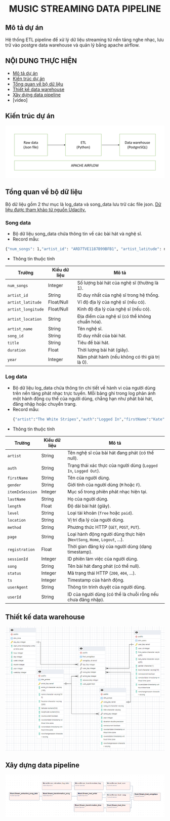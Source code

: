 <div align="center">
  <h1>MUSIC STREAMING DATA PIPELINE</h1>
</div>

## Mô tả dự án
Hệ thống ETL pipeline để xử lý dữ liệu streaming từ nền tảng nghe nhạc, lưu trữ vào postgre data warehouse và quản lý bằng apache airflow.
## NỘI DUNG THỰC HIỆN
- [Mô tả dự án](#Mô-tả-dự-án)
- [Kiến trúc dự án](#Kiến-trúc-dự-án)
- [Tổng quan về bộ dữ liệu](#tổng-quan-về-bộ-dữ-liệu)
- [Thiết kế data warehouse](#Thiết-kế-data-warehouse)
- [Xây dựng data pipeline](#Xây-dựng-data-pipeline)
- [video]
## Kiến trúc dự án
![pipeline](./data/image/pipe.PNG)
## Tổng quan về bộ dữ liệu
Bộ dữ liệu gồm 2 thư mục là log_data và song_data lưu trữ các file json. [Dữ liệu được tham khảo từ nguồn Udacity.](https://github.com/san089/Udacity-Data-Engineering-Projects)</br>
### Song data
- Bộ dữ liệu song_data chứa thông tin về các bài hát và nghệ sĩ. </br>
- Record mẫu:
```bash
{"num_songs": 1,"artist_id": "ARD7TVE1187B99BFB1", "artist_latitude": null,"artist_longitude": null,"artist_location": "California - LA","artist_name": "Casual","song_id": "SOMZWCG12A8C13C480", "title": "I Didn't Mean To", "duration": 218.93179, "year": 0}
```
- Thông tin thuộc tính

| Trường             | Kiểu dữ liệu  | Mô tả |
|--------------------|--------------|------------------------------------------------|
| `num_songs`       | Integer      | Số lượng bài hát của nghệ sĩ (thường là 1). |
| `artist_id`       | String       | ID duy nhất của nghệ sĩ trong hệ thống. |
| `artist_latitude` | Float/Null   | Vĩ độ địa lý của nghệ sĩ (nếu có). |
| `artist_longitude`| Float/Null   | Kinh độ địa lý của nghệ sĩ (nếu có). |
| `artist_location` | String       | Địa điểm của nghệ sĩ (có thể không chuẩn hóa). |
| `artist_name`     | String       | Tên nghệ sĩ. |
| `song_id`         | String       | ID duy nhất của bài hát. |
| `title`           | String       | Tiêu đề bài hát. |
| `duration`        | Float        | Thời lượng bài hát (giây). |
| `year`            | Integer      | Năm phát hành (nếu không có thì giá trị là 0). |

### Log data
- Bộ dữ liệu log_data chứa thông tin chi tiết về hành vi của người dùng trên nền tảng phát nhạc trực tuyến. Mỗi bảng ghi trong log phản ánh một hành động cụ thể của người dùng, chẳng hạn như phát bài hát, đăng nhập hoặc chuyển trang.
- Record mẫu:
  ``` bash
  {"artist":"The White Stripes","auth":"Logged In","firstName":"Kate","gender":"F","itemInSession":89,"lastName":"Harrell","length":241.8673,"level":"paid","location":"Lansing-East Lansing, MI","method":"PUT","page":"NextSong","registration":1540472624796.0,"sessionId":293,"song":"My Doorbell (Album Version)","status":200,"ts":1541549126796,"userAgent":"\"Mozilla\/5.0 (X11; Linux x86_64) AppleWebKit\/537.36 (KHTML, like Gecko) Chrome\/37.0.2062.94 Safari\/537.36\"","userId":"97"}
  ```
- Thông tin thuộc tính

| Trường          | Kiểu dữ liệu  | Mô tả |
|----------------|--------------|------------------------------------------------|
| `artist`       | String       | Tên nghệ sĩ của bài hát đang phát (có thể null). |
| `auth`         | String       | Trạng thái xác thực của người dùng (`Logged In`, `Logged Out`). |
| `firstName`    | String       | Tên của người dùng. |
| `gender`       | String       | Giới tính của người dùng (`M` hoặc `F`). |
| `itemInSession`| Integer      | Mục số trong phiên phát nhạc hiện tại. |
| `lastName`     | String       | Họ của người dùng. |
| `length`       | Float        | Độ dài bài hát (giây). |
| `level`        | String       | Loại tài khoản (`free` hoặc `paid`). |
| `location`     | String       | Vị trí địa lý của người dùng. |
| `method`       | String       | Phương thức HTTP (`GET`, `POST`, `PUT`). |
| `page`         | String       | Loại hành động người dùng thực hiện (`NextSong`, `Home`, `Logout`, ...). |
| `registration` | Float        | Thời gian đăng ký của người dùng (dạng timestamp). |
| `sessionId`    | Integer      | ID phiên làm việc của người dùng. |
| `song`         | String       | Tên bài hát đang phát (có thể null). |
| `status`       | Integer      | Mã trạng thái HTTP (`200`, `404`, ...). |
| `ts`           | Integer      | Timestamp của hành động. |
| `userAgent`    | String       | Thông tin trình duyệt của người dùng. |
| `userId`       | String       | ID của người dùng (có thể là chuỗi rỗng nếu chưa đăng nhập). |

## Thiết kế data warehouse
![datawarehouse](./data/image/datawarehouse.PNG)
## Xây dựng data pipeline
![dag](./data/image/DAG.PNG)

